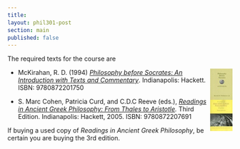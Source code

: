 ```yaml
---
title: 
layout: phil301-post
section: main
published: false
---
```



The required texts for the course are 

[<img style="float:right" src="/files/img/pps.jpg">](http://books.google.com/books?id=njPV7OzivLEC&lpg=PP1&ots=QaYr6R7h7t&dq=Philosophy%20before%20Socrates%3A%20An%20Introduction%20with%20Texts%20and%20Commentary&pg=PP1#v=onepage&q&f=false)

+    McKirahan, R. D. (1994) *[Philosophy before Socrates: An Introduction with Texts and Commentary](http://books.google.com/books?id=njPV7OzivLEC&lpg=PP1&ots=QaYr6R7h7t&dq=Philosophy%20before%20Socrates%3A%20An%20Introduction%20with%20Texts%20and%20Commentary&pg=PP1#v=onepage&q&f=false)*. Indianapolis: Hackett. ISBN: 9780872201750

[<img style="clear:both;float:right" src="/files/img/ccr.jpg">](http://books.google.com/books?id=XVHj_gwk39QC&lpg=PP1&pg=PP1#v=onepage&q&f=false) 

+    S. Marc Cohen, Patricia Curd, and C.D.C Reeve (eds.), *[Readings in Ancient Greek Philosophy: From Thales to Aristotle](http://books.google.com/books?id=XVHj_gwk39QC&lpg=PP1&pg=PP1#v=onepage&q&f=false).* Third Edition. Indianapolis: Hackett, 2005. ISBN: 9780872207691

If buying a used copy of *Readings in Ancient Greek Philosophy*, be certain you are buying the 3rd edition.


